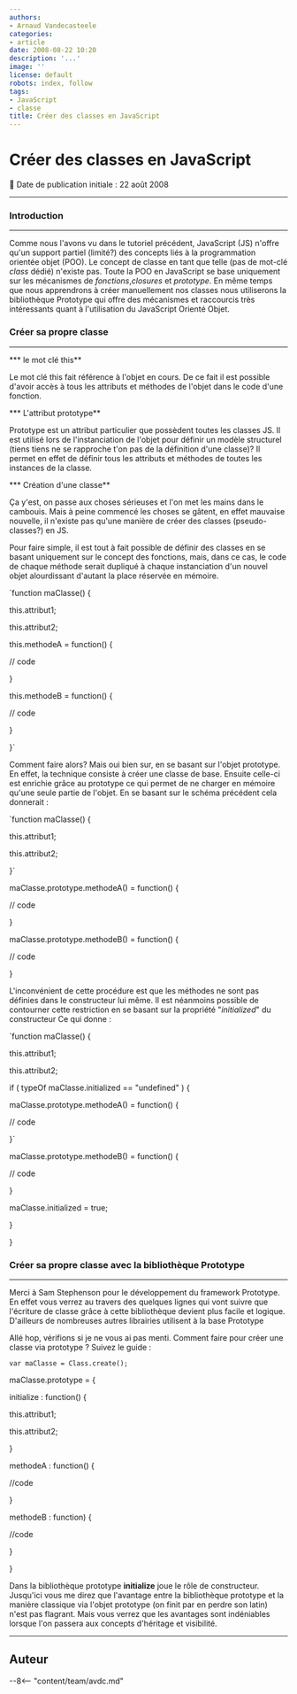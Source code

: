 ```yaml
---
authors:
- Arnaud Vandecasteele
categories:
- article
date: 2008-08-22 10:20
description: '...'
image: ''
license: default
robots: index, follow
tags:
- JavaScript
- classe
title: Créer des classes en JavaScript
---
```


# Créer des classes en JavaScript


:calendar: Date de publication initiale : 22 août 2008


----

### Introduction




---


Comme nous l'avons vu dans le tutoriel précédent, JavaScript (JS) n'offre qu'un support partiel (limité?) des concepts liés à la programmation orientée objet (POO). Le concept de classe en tant que telle (pas de mot-clé *class* dédié) n'existe pas. Toute la POO en JavaScript se base uniquement sur les mécanismes de *fonctions*,*closures* et *prototype*. En même temps que nous apprendrons à créer manuellement nos classes nous utiliserons la bibliothèque Prototype qui offre des mécanismes et raccourcis très intéressants quant à l'utilisation du JavaScript Orienté Objet.


### Créer sa propre classe




---


*** le mot clé this**


Le mot clé this fait référence à l'objet en cours. De ce fait il est possible d'avoir accès à tous les attributs et méthodes de l'objet dans le code d'une fonction.


*** L'attribut prototype**


Prototype est un attribut particulier que possèdent toutes les classes JS. Il est utilisé lors de l'instanciation de l'objet pour définir un modèle structurel (tiens tiens ne se rapproche t'on pas de la définition d'une classe)? Il permet en effet de définir tous les attributs et méthodes de toutes les instances de la classe.


*** Création d'une classe**


Ça y'est, on passe aux choses sérieuses et l'on met les mains dans le cambouis. Mais à peine commencé les choses se gâtent, en effet mauvaise nouvelle, il n'existe pas qu'une manière de créer des classes (pseudo-classes?) en JS.


Pour faire simple, il est tout à fait possible de définir des classes en se basant uniquement sur le concept des fonctions, mais, dans ce cas, le code de chaque méthode serait dupliqué à chaque instanciation d'un nouvel objet alourdissant d'autant la place réservée en mémoire.


`function maClasse() {  

this.attribut1;  

this.attribut2;  

this.methodeA = function() {  

// code  

}  

this.methodeB = function() {  

// code  

}  

}`


Comment faire alors? Mais oui bien sur, en se basant sur l'objet prototype. En effet, la technique consiste à créer une classe de base. Ensuite celle-ci est enrichie grâce au prototype ce qui permet de ne charger en mémoire qu'une seule partie de l'objet. En se basant sur le schéma précédent cela donnerait :


`function maClasse() {  

this.attribut1;  

this.attribut2;  

}`


maClasse.prototype.methodeA() = function() {  

// code  

}


maClasse.prototype.methodeB() = function() {  

// code  

}  




L'inconvénient de cette procédure est que les méthodes ne sont pas définies dans le constructeur lui même. Il est néanmoins possible de contourner cette restriction en se basant sur la propriété "*initialized*" du constructeur Ce qui donne :


`function maClasse() {  

this.attribut1;  

this.attribut2;  

if ( typeOf maClasse.initialized == "undefined" ) {  

maClasse.prototype.methodeA() = function() {  

// code  

}`


maClasse.prototype.methodeB() = function() {  

// code  

}  

maClasse.initialized = true;  

}  

}  




### Créer sa propre classe avec la bibliothèque Prototype




---


Merci à Sam Stephenson pour le développement du framework Prototype. En effet vous verrez au travers des quelques lignes qui vont suivre que l'écriture de classe grâce à cette bibliothèque devient plus facile et logique. D'ailleurs de nombreuses autres librairies utilisent à la base Prototype


Allé hop, vérifions si je ne vous ai pas menti. Comment faire pour créer une classe via prototype ? Suivez le guide :


`var maClasse = Class.create();`


maClasse.prototype = {  

initialize : function() {  

this.attribut1;  

this.attribut2;  

}  

methodeA : function() {  

//code  

}  

methodeB : function) {  

//code  

}  

}  




Dans la bibliothèque prototype **initialize** joue le rôle de constructeur. Jusqu'ici vous me direz que l'avantage entre la bibliothèque prototype et la manière classique via l'objet prototype (on finit par en perdre son latin) n'est pas flagrant. Mais vous verrez que les avantages sont indéniables lorsque l'on passera aux concepts d'héritage et visibilité.




----

## Auteur

--8<-- "content/team/avdc.md"
